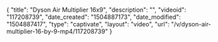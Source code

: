 {
    "title": "Dyson Air Multiplier 16x9",
    "description": "",
    "videoid": "117208739",
    "date_created": "1504887173",
    "date_modified": "1504887417",
    "type": "captivate",
    "layout": "video",
    "url": "\/v\/dyson-air-multiplier-16-by-9-mp4\/117208739"
}